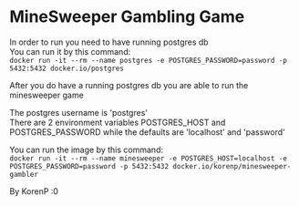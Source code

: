 # MineSweeper Gambling Game

In order to run you need to have running postgres db \
You can run it by this command: \
`docker run -it --rm --name postgres -e POSTGRES_PASSWORD=password -p 5432:5432 docker.io/postgres`

After you do have a running postgres db you are able to run the minesweeper game

The postgres username is 'postgres' \
There are 2 environment variables POSTGRES_HOST and POSTGRES_PASSWORD while the defaults are 'localhost' and 'password'

You can run the image by this command: \
`docker run -it --rm --name minesweeper -e POSTGRES_HOST=localhost -e POSTGRES_PASSWORD=password -p 5432:5432 docker.io/korenp/minesweeper-gambler`

By KorenP :0